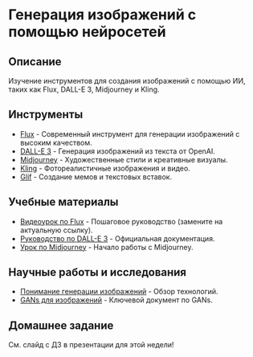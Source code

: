 
# Генерация изображений с помощью нейросетей

## Описание
Изучение инструментов для создания изображений с помощью ИИ, таких как Flux, DALL-E 3, Midjourney и Kling.

## Инструменты
- [Flux](https://flux.ai/) - Современный инструмент для генерации изображений с высоким качеством.
- [DALL-E 3](https://openai.com/dall-e-3/) - Генерация изображений из текста от OpenAI.
- [Midjourney](https://www.midjourney.com/) - Художественные стили и креативные визуалы.
- [Kling](https://kling.ai/) - Фотореалистичные изображения и видео.
- [Glif](https://glif.ai/) - Создание мемов и текстовых вставок.

## Учебные материалы
- [Видеоурок по Flux](https://www.youtube.com/watch?v=example-flux) - Пошаговое руководство (замените на актуальную ссылку).
- [Руководство по DALL-E 3](https://openai.com/blog/dall-e-3-release/) - Официальная документация.
- [Урок по Midjourney](https://www.youtube.com/watch?v=9e8kgoaPZew) - Начало работы с Midjourney.

## Научные работы и исследования
- [Понимание генерации изображений](https://www.analyticsvidhya.com/blog/2022/08/understanding-image-generation-with-ai/) - Обзор технологий.
- [GANs для изображений](https://papers.nips.cc/paper/2014/file/5ca3e9b12aa242ef1930322514c55a7b-Paper.pdf) - Ключевой документ по GANs.

## Домашнее задание
См. слайд с ДЗ в презентации для этой недели!
